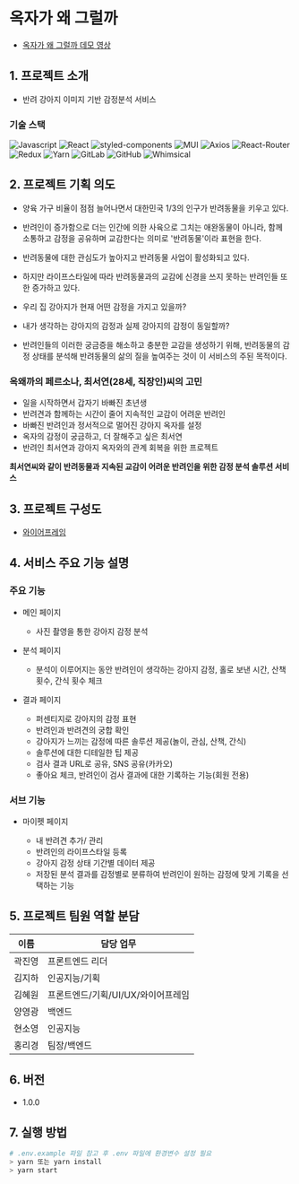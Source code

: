 # 옥자가 왜 그럴까

- [옥자가 왜 그럴까 데모 영상](https://www.youtube.com/watch?v=0QK0s1OaOs0)

## 1. 프로젝트 소개

- 반려 강아지 이미지 기반 감정분석 서비스

### 기술 스택

<div>
<img alt="Javascript" src ="https://img.shields.io/badge/Javascript-F7DF1E.svg?&style=for-the-badge&logo=Javascript&logoColor=black"/>
<img alt="React" src ="https://img.shields.io/badge/React-61DAFB.svg?&style=for-the-badge&logo=React&logoColor=black"/>
<img alt="styled-components" src ="https://img.shields.io/badge/styled--components-DB7093.svg?&style=for-the-badge&logo=styled-components&logoColor=black"/>
<img alt="MUI" src ="https://img.shields.io/badge/MUI-007FFF.svg?&style=for-the-badge&logo=MUI&logoColor=white"/>
<img alt="Axios" src ="https://img.shields.io/badge/Axios-671DDF.svg?&style=for-the-badge&logo=Axios&logoColor=white"/>
<img alt="React-Router" src ="https://img.shields.io/badge/React-Router-CA4245.svg?&style=for-the-badge&logo=React-Router&logoColor=white"/>
<img alt="Redux" src ="https://img.shields.io/badge/Redux-764ABC.svg?&style=for-the-badge&logo=Redux&logoColor=white"/>
<img alt="Yarn" src ="https://img.shields.io/badge/Yarn-2C8EBB.svg?&style=for-the-badge&logo=Yarn&logoColor=white"/>
<img alt="GitLab" src ="https://img.shields.io/badge/GitLab-FCA121.svg?&style=for-the-badge&logo=GitLab&logoColor=white"/>
<img alt="GitHub" src ="https://img.shields.io/badge/GitHub-181717.svg?&style=for-the-badge&logo=GitHub&logoColor=white"/>
<img alt="Whimsical" src ="https://img.shields.io/badge/Whimsical-730FC3.svg?&style=for-the-badge&logo=Whimsical&logoColor=white"/>
</div>

## 2. 프로젝트 기획 의도

- 양육 가구 비율이 점점 늘어나면서 대한민국 1/3의 인구가 반려동물을 키우고 있다.

- 반려인이 증가함으로 더는 인간에 의한 사육으로 그치는 애완동물이 아니라, 함께 소통하고 감정을 공유하며 교감한다는 의미로 '반려동물'이라 표현을 한다.

- 반려동물에 대한 관심도가 높아지고 반려동물 사업이 활성화되고 있다.

- 하지만 라이프스타일에 따라 반려동물과의 교감에 신경을 쓰지 못하는 반려인들 또한 증가하고 있다.

- 우리 집 강아지가 현재 어떤 감정을 가지고 있을까?

- 내가 생각하는 강아지의 감정과 실제 강아지의 감정이 동일할까?

- 반려인들의 이러한 궁금증을 해소하고 충분한 교감을 생성하기 위해, 반려동물의 감정 상태를 분석해 반려동물의 삶의 질을 높여주는 것이 이 서비스의 주된 목적이다.

### 옥왜까의 페르소나, 최서연(28세, 직장인)씨의 고민

- 일을 시작하면서 갑자기 바빠진 초년생
- 반려견과 함께하는 시간이 줄어 지속적인 교감이 어려운 반려인
- 바빠진 반려인과 정서적으로 멀어진 강아지 옥자를 설정
- 옥자의 감정이 궁금하고, 더 잘해주고 싶은 최서연
- 반려인 최서연과 강아지 옥자와의 관계 회복을 위한 프로젝트

**최서연씨와 같이 반려동물과 지속된 교감이 어려운 반려인을 위한 감정 분석 솔루션 서비스**

## 3. 프로젝트 구성도

- [와이어프레임](https://whimsical.com/AwiTidpMrywD4x61UwXLg7)

## 4. 서비스 주요 기능 설명

### 주요 기능

- 메인 페이지

  - 사진 촬영을 통한 강아지 감정 분석

- 분석 페이지

  - 분석이 이루어지는 동안 반려인이 생각하는 강아지 감정, 홀로 보낸 시간, 산책 횟수, 간식 횟수 체크

- 결과 페이지

  - 퍼센티지로 강아지의 감정 표현
  - 반려인과 반려견의 궁합 확인
  - 강아지가 느끼는 감정에 따른 솔루션 제공(놀이, 관심, 산책, 간식)
  - 솔루션에 대한 디테일한 팁 제공
  - 검사 결과 URL로 공유, SNS 공유(카카오)
  - 좋아요 체크, 반려인이 검사 결과에 대한 기록하는 기능(회원 전용)

### 서브 기능

- 마이펫 페이지

  - 내 반려견 추가/ 관리
  - 반려인의 라이프스타일 등록
  - 강아지 감정 상태 기간별 데이터 제공
  - 저장된 분석 결과를 감정별로 분류하여 반려인이 원하는 감정에 맞게 기록을 선택하는 기능

## 5. 프로젝트 팀원 역할 분담

| 이름   | 담당 업무                          |
| ------ | ---------------------------------- |
| 곽진영 | 프론트엔드 리더                    |
| 김지하 | 인공지능/기획                      |
| 김혜원 | 프론트엔드/기획/UI/UX/와이어프레임 |
| 양영광 | 백엔드                             |
| 현소영 | 인공지능                           |
| 홍리경 | 팀장/백엔드                        |

## 6. 버전

- 1.0.0

## 7. 실행 방법

```bash
# .env.example 파일 참고 후 .env 파일에 환경변수 설정 필요
> yarn 또는 yarn install
> yarn start
```

